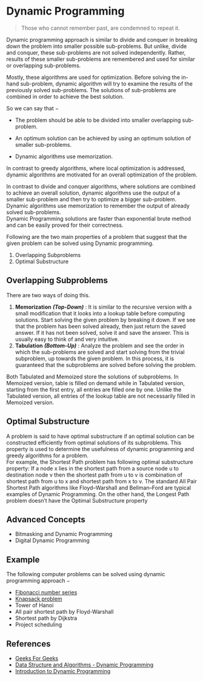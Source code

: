 # Dynamic Programming

> Those who cannot remember past, are condemned to repeat it.    

Dynamic programming approach is similar to divide and conquer in breaking down the problem into smaller possible sub-problems. But unlike, divide and conquer, these sub-problems are not solved independently. Rather, results of these smaller sub-problems are remembered and used for similar or overlapping sub-problems.  

Mostly, these algorithms are used for optimization. Before solving the in-hand sub-problem, dynamic algorithm will try to examine the results of the previously solved sub-problems. The solutions of sub-problems are combined in order to achieve the best solution.  

So we can say that −

- The problem should be able to be divided into smaller overlapping sub-problem.

- An optimum solution can be achieved by using an optimum solution of smaller sub-problems.

- Dynamic algorithms use memorization.

In contrast to greedy algorithms, where local optimization is addressed, dynamic algorithms are motivated for an overall optimization of the problem.  

In contrast to divide and conquer algorithms, where solutions are combined to achieve an overall solution, dynamic algorithms use the output of a smaller sub-problem and then try to optimize a bigger sub-problem. Dynamic algorithms use memorization to remember the output of already solved sub-problems.  
Dynamic Programming solutions are faster than exponential brute method and can be easily proved for their correctness.

Following are the two main properties of a problem that suggest that the given problem can be solved using Dynamic programming.

1. Overlapping Subproblems
2. Optimal Substructure

## Overlapping Subproblems

There are two ways of doing this.
1. **Memorization** ***(Top-Down)*** : It is similar to the recursive version with a small modification that it looks into a lookup table before computing solutions. Start solving the given problem by breaking it down. If we see that the problem has been solved already, then just return the saved answer. If it has not been solved, solve it and save the answer. This is usually easy to think of and very intuitive.
2. **Tabulation** ***(Bottom-Up)*** : Analyze the problem and see the order in which the sub-problems are solved and start solving from the trivial subproblem, up towards the given problem. In this process, it is guaranteed that the subproblems are solved before solving the problem.

Both Tabulated and Memoized store the solutions of subproblems. In Memoized version, table is filled on demand while in Tabulated version, starting from the first entry, all entries are filled one by one. Unlike the Tabulated version, all entries of the lookup table are not necessarily filled in Memoized version.

## Optimal Substructure

A problem is said to have optimal substructure if an optimal solution can be constructed efficiently from optimal solutions of its subproblems. This property is used to determine the usefulness of dynamic programming and greedy algorithms for a problem.  
For example, the Shortest Path problem has following optimal substructure property:
If a node x lies in the shortest path from a source node u to destination node v then the shortest path from u to v is combination of shortest path from u to x and shortest path from x to v. The standard All Pair Shortest Path algorithms like Floyd–Warshall and Bellman–Ford are typical examples of Dynamic Programming. On the other hand, the Longest Path problem doesn’t have the Optimal Substructure property

## Advanced Concepts

- Bitmasking and Dynamic Programming
- Digital Dynamic Programming

## Example

The following computer problems can be solved using dynamic programming approach −

- [Fibonacci number series](Fibonacci%20number%20Series)
- [Knapsack problem](Knapsack%20Problem)
- Tower of Hanoi
- All pair shortest path by Floyd-Warshall
- Shortest path by Dijkstra
- Project scheduling  

## References

- [Geeks For Geeks](geeksforgeeks.org)
- [Data Structure and Algorithms - Dynamic Programming](https://www.tutorialspoint.com/data_structures_algorithms/dynamic_programming.htm)
- [Introduction to Dynamic Programming](https://www.hackerearth.com/practice/algorithms/dynamic-programming/introduction-to-dynamic-programming-1/tutorial/)
